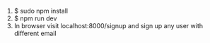 1. $ sudo npm install
2. $ npm run dev 
3. In browser visit localhost:8000/signup and sign up any user with different email  

  
